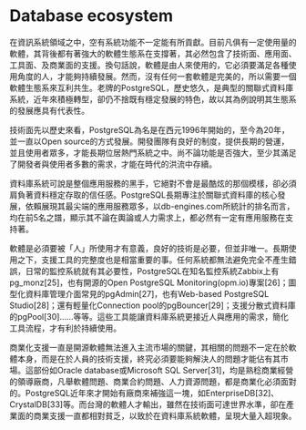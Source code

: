 # **Database ecosystem**

在資訊系統領域之中，空有系統功能不一定能有所貢獻。目前凡俱有一定使用量的軟體，其背後都有著強大的軟體生態系在支撐著，其必然包含了技術面、應用面、工具面、及商業面的支援。換句話說，軟體是由人來使用的，它必須要滿足各種使用角度的人，才能夠持續發展。然而，沒有任何一套軟體是完美的，所以需要一個軟體生態系來互利共生。老牌的PostgreSQL，歷史悠久，是典型的關聯式資料庫系統，近年來積極轉型，卻仍不捨既有穩定發展的特色，故以其為例說明其生態系的發展應具有代表性。

技術面先以歷史來看，PostgreSQL為名是在西元1996年開始的，至今為20年，並一直以Open source的方式發展。開發團隊有良好的制度，提供長期的營運，並且使用者眾多，才能長期位居熱門系統之中。尚不論功能是否強大，至少其滿足了開發者與使用者多數的需求，才能在時代的洪流中存續。

資料庫系統可說是整個應用服務的黑手，它絕對不會是最酷炫的那個模樣，卻必須肩負著資料穩定存取的信任感。PostgreSQL長期專注於關聯式資料庫的核心發展，依賴展現其最尖端的應用服務眾多，以db-engines.com所統計的排名而言，均在前5名之譜，顯示其不論在輿論或人力需求上，都必然有一定有應用服務在支持著。

軟體是必須要被「人」所使用才有意義，良好的技術是必要，但並非唯一。長期使用之下，支援工具的完整度也是相當重要的事。任何系統都無法避免完全不產生錯誤，日常的監控系統就有其必要性，PostgreSQL在知名監控系統Zabbix上有pg\_monz\[25\]，也有開源的Open PostgreSQL Monitoring\(opm.io\)專案\[26\]；圖型化資料庫管理介面常見的pgAdmin\[27\]，也有Web-based PostgreSQL Studio\[28\]；還有輕量化Connection pool的pgBouncer\[29\]；支援分散式資料庫的pgPool\[30\]……等等。這些工具能讓資料庫系統更接近人與應用的需求，簡化工具流程，才有利於持續使用。

商業化支援一直是開源軟體無法進入主流市場的關鍵，其相關的問題不一定在於軟體本身，而是在於人員的技術支援，終究必須要能夠解決人的問題才能佔有其市場。這部份如Oracle database或Microsoft SQL Server\[31\]，均是熟稔商業經營的領導廠商，凡舉軟體問題、商業合約問題、人力資源問題，都是商業化必須面對的。PostgreSQL近年來才開始有廠商來補強這一塊，如EnterpriseDB\[32\]、CrystalDB\[33\]等。而台灣的軟體人才輸出，雖然在技術面可達世界水準，卻在產業面的商業支援一直都相對貧乏，以致於在資料庫系統軟體，呈現大量入超現象。

